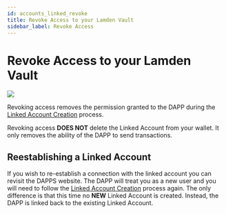 ```yaml
---
id: accounts_linked_revoke
title: Revoke Access to your Lamden Vault
sidebar_label: Revoke Access
---
```


# Revoke Access to your Lamden Vault

![](/img/wallet/gif/1.0.0_account_linked_revoke.gif)

Revoking access removes the permission granted to the DAPP during the <u>[Linked Account Creation](/accounts_linked_create)</u> process.  

Revoking access **DOES NOT** delete the Linked Account from your wallet. It only removes the ability of the DAPP to send transactions.


## Reestablishing a Linked Account
If you wish to re-establish a connection with the linked account you can revisit the DAPPS website. The DAPP will treat you as a new user and you will need to follow the <u>[Linked Account Creation](/accounts_linked_create)</u> process again. The only difference is that this time no **NEW** Linked Account is created. Instead, the DAPP is linked back to the existing Linked Account.
